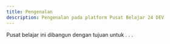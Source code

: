 ```yaml
---
title: Pengenalan
description: Pengenalan pada platform Pusat Belajar 24 DEV
---
```


Pusat belajar ini dibangun dengan tujuan untuk . . .
